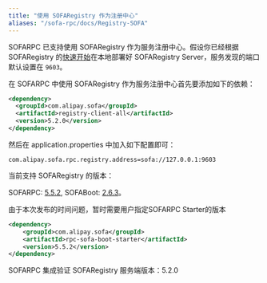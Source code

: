 ```yaml
---
title: "使用 SOFARegistry 作为注册中心"
aliases: "/sofa-rpc/docs/Registry-SOFA"
---
```


SOFARPC 已支持使用 SOFARegistry 作为服务注册中心。假设你已经根据 SOFARegistry 的[快速开始](../../sofa-registry/server-quick-start)在本地部署好 SOFARegistry Server，服务发现的端口默认设置在 `9603`。

在 SOFARPC 中使用 SOFARegistry 作为服务注册中心首先要添加如下的依赖：

```xml
<dependency>
  <groupId>com.alipay.sofa</groupId>
  <artifactId>registry-client-all</artifactId>
  <version>5.2.0</version>
</dependency>
```

然后在 application.properties 中加入如下配置即可：

```
com.alipay.sofa.rpc.registry.address=sofa://127.0.0.1:9603
```

当前支持 SOFARegistry 的版本：

SOFARPC: [5.5.2](https://github.com/sofastack/sofa-rpc/releases), SOFABoot: [2.6.3](https://github.com/sofastack/sofa-boot/releases/)。

由于本次发布的时间问题，暂时需要用户指定SOFARPC Starter的版本

```xml
<dependency>
    <groupId>com.alipay.sofa</groupId>
    <artifactId>rpc-sofa-boot-starter</artifactId>
    <version>5.5.2</version>
</dependency>
```


SOFARPC 集成验证 SOFARegistry 服务端版本：5.2.0
